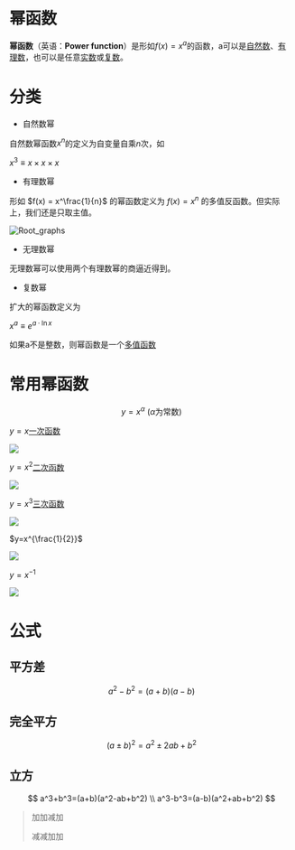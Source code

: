 # 幂函数

**幂函数**（英语：**Power function**）是形如$f(x)=x^a$的函数，a可以是[自然数](https://zh.wikipedia.org/wiki/自然数)、[有理数](https://zh.wikipedia.org/wiki/有理数)，也可以是任意[实数](https://zh.wikipedia.org/wiki/实数)或[复数](https://zh.wikipedia.org/wiki/复数)。

# 分类

+  自然数幂

自然数幂函数$x^n$的定义为自变量自乘$n$次，如

$x^3 \equiv x \times x \times x$

+ 有理数幂

形如
$f(x) = x^\frac{1}{n}$
的幂函数定义为
$f(x) = x^n$
的多值反函数。但实际上，我们还是只取主值。

![Root_graphs](https://img1.zlogs.net/20/20200419194108.svg)

+ 无理数幂

无理数幂可以使用两个有理数幂的商逼近得到。

+ 复数幂

扩大的幂函数定义为

$x^a \equiv e^{a \cdot \ln x}$

如果a不是整数，则幂函数是一个[多值函数](https://zh.wikipedia.org/wiki/多值函数)



# 常用幂函数

$$
y=x^\alpha \ \text{(} \alpha \text{为常数)}
$$



$y=x$[一次函数](https://zh.wikipedia.org/wiki/%E7%B7%9A%E6%80%A7%E5%87%BD%E6%95%B8)

![](https://img1.zlogs.net/20/20200422210850.png)



$y=x^{2}$[二次函数](https://zh.wikipedia.org/wiki/二次函数)

![](https://img1.zlogs.net/20/20200422210829.png)





$y=x^{3}$[三次函数](https://zh.wikipedia.org/wiki/%E4%B8%89%E6%AC%A1%E5%87%BD%E6%95%B8)

![](https://img1.zlogs.net/20/20200422210759.png)





$y=x^{\frac{1}{2}}$

![](https://img1.zlogs.net/20/20200422211411.png)







$y=x^{-1}$

![](https://img1.zlogs.net/20/20200422211236.png)





# 公式

## 平方差

$$
a^2-b^2=(a+b)(a-b)
$$

## 完全平方

$$
(a \pm b)^2=a^2 \pm 2ab+b^2
$$

## 立方

$$
a^3+b^3=(a+b)(a^2-ab+b^2) \\
a^3-b^3=(a-b)(a^2+ab+b^2) 
$$

> 加加减加
>
> 减减加加













